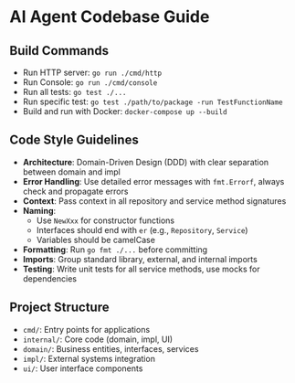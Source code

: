 # AI Agent Codebase Guide

## Build Commands
- Run HTTP server: `go run ./cmd/http`
- Run Console: `go run ./cmd/console`
- Run all tests: `go test ./...`
- Run specific test: `go test ./path/to/package -run TestFunctionName`
- Build and run with Docker: `docker-compose up --build`

## Code Style Guidelines
- **Architecture**: Domain-Driven Design (DDD) with clear separation between domain and impl
- **Error Handling**: Use detailed error messages with `fmt.Errorf`, always check and propagate errors
- **Context**: Pass context in all repository and service method signatures
- **Naming**:
  - Use `NewXxx` for constructor functions
  - Interfaces should end with `er` (e.g., `Repository`, `Service`)
  - Variables should be camelCase
- **Formatting**: Run `go fmt ./...` before committing
- **Imports**: Group standard library, external, and internal imports
- **Testing**: Write unit tests for all service methods, use mocks for dependencies

## Project Structure
- `cmd/`: Entry points for applications
- `internal/`: Core code (domain, impl, UI)
- `domain/`: Business entities, interfaces, services
- `impl/`: External systems integration
- `ui/`: User interface components
